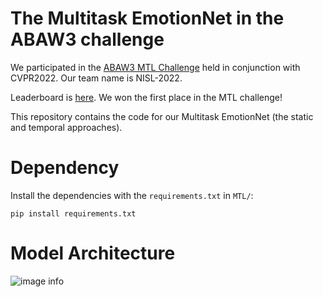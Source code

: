 # The Multitask EmotionNet in the ABAW3 challenge

We participated in the [ABAW3 MTL Challenge](https://ibug.doc.ic.ac.uk/resources/cvpr-2022-3rd-abaw/) held in conjunction with CVPR2022. Our team name is NISL-2022. 

Leaderboard is [here](https://drive.google.com/file/d/1rTLFTQaVZOrtB17WrTOH7m038TwdLIPB/view). We won the first place in the MTL challenge!

This repository contains the code for our Multitask EmotionNet (the static and temporal approaches).

# Dependency

Install the dependencies with the `requirements.txt` in `MTL/`:
```
pip install requirements.txt
```

# Model Architecture

![image info](./MTL/figures/Model_Architecture.png)





